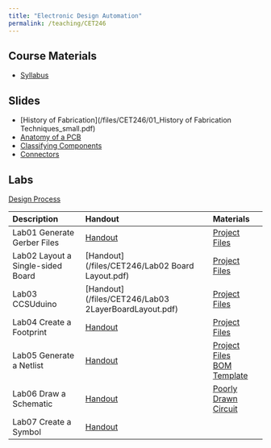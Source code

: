 ```yaml
---
title: "Electronic Design Automation"
permalink: /teaching/CET246
---
```



## Course Materials
* [Syllabus](/files/CET246/CET246_FA19_Syllabus.pdf)  

## Slides  
* [History of Fabrication](/files/CET246/01_History of Fabrication Techniques_small.pdf)  
* [Anatomy of a PCB](/files/CET246/02_AnatomyOfAPCB.pdf)  
* [Classifying Components](/files/CET246/05_Components.pdf)  
* [Connectors](/files/CET246/04_Connectors.pdf)  

## Labs
[Design Process](/files/CET246/CET246_MapOfLabs.png)  

| Description                       | Handout                                          | Materials                                        |
| :--------------------             | :-----------------------                         | :-----                                           |
| Lab01 Generate Gerber Files       | [Handout](/files/CET246/Lab01_Generate_Gerber_Files.pdf) | [Project Files](/files/CET246/Lab01_Example.zip)  |
| Lab02 Layout a Single-sided Board | [Handout](/files/CET246/Lab02 Board Layout.pdf) | [Project Files](/files/CET246/Lab02Blinky.zip) |
| Lab03 CCSUduino                   | [Handout](/files/CET246/Lab03 2LayerBoardLayout.pdf) | [Project Files](/files/CET246/Lab03CCSUduino.zip) |
| Lab04 Create a Footprint          | [Handout](/files/CET246/Lab04Footprint.pdf) | [Project Files](/files/CET246/Lab04Footprint.zip) |
| Lab05 Generate a Netlist          | [Handout](/files/CET246/Lab05Netlist.pdf) | [Project Files](/files/CET246/Lab05Netlist.zip) <br> [BOM Template](/files/CET246/BOMTemplate.xlsx) |
| Lab06 Draw a Schematic            | [Handout](/files/CET246/Lab06Schematic.pdf) | [Poorly Drawn Circuit](/files/CET246/BlogWorthyPicture.png)                                                  |
| Lab07 Create a Symbol             | [Handout](/files/CET246/) |                                                  |


